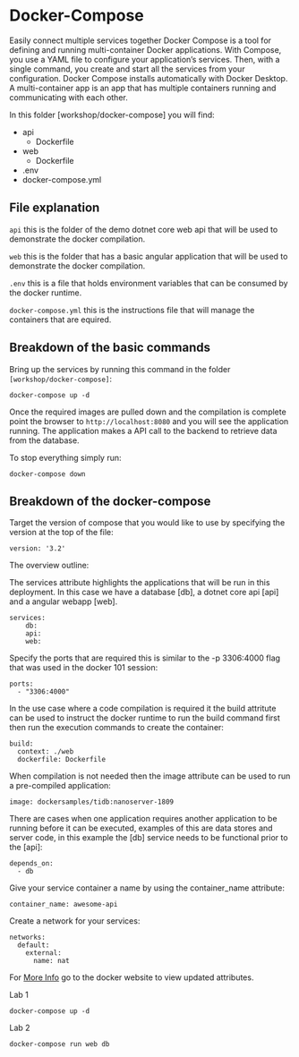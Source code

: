 # Docker-Compose


Easily connect multiple services together
Docker Compose is a tool for defining and running multi-container Docker applications. With Compose, you use a YAML file to configure your application’s services. Then, with a single command, you create and start all the services from your configuration. Docker Compose installs automatically with Docker Desktop.
A multi-container app is an app that has multiple containers running and communicating with each other.

In this folder [workshop/docker-compose] you will find:

- api
    - Dockerfile
- web
    - Dockerfile
- .env
- docker-compose.yml

## File explanation

``api`` this is the folder of the demo dotnet core web api that will be used to demonstrate the docker compilation. 

``web`` this is the folder that has a basic angular application that will be used to demonstrate the docker compilation.

``.env`` this is a file that holds environment variables that can be consumed by the docker runtime.

``docker-compose.yml`` this is the instructions file that will manage the containers that are equired.

## Breakdown of the basic commands

Bring up the services by running this command in the folder ``[workshop/docker-compose]``:

    docker-compose up -d

Once the required images are pulled down and the compilation is complete point the browser to ``http://localhost:8080`` and you will see the application running. The application makes a API call to the backend to retrieve data from the database.

To stop everything simply run:

    docker-compose down

## Breakdown of the docker-compose

Target the version of compose that you would like to use by specifying the version at the top of the file:

    version: '3.2'

The overview outline:

The services attribute highlights the applications that will be run in this deployment. In this case we have a database [db], a dotnet core api [api] and a angular webapp [web].

    services:
        db:
        api:
        web:

Specify the ports that are required this is similar to the -p 3306:4000 flag that was used in the docker 101 session:

    ports:
      - "3306:4000"

In the use case where a code compilation is required it the build attritute can be used to instruct the docker runtime to run the build command first then run the execution commands to create the container:

    build:
      context: ./web
      dockerfile: Dockerfile

When compilation is not needed then the image attribute can be used to run a pre-compiled application:

    image: dockersamples/tidb:nanoserver-1809

There are cases when one application requires another application to be running before it can be executed, examples of this are data stores and server code, in this example the [db] service needs to be functional prior to the [api]:

    depends_on:
      - db

Give your service container a name by using the container_name attribute:

    container_name: awesome-api

Create a network for your services:

    networks:
      default:
        external:
          name: nat

For [More Info](https://docs.docker.com/compose/compose-file/) go to the docker website to view updated attributes.

Lab 1

    docker-compose up -d


Lab 2

    docker-compose run web db





